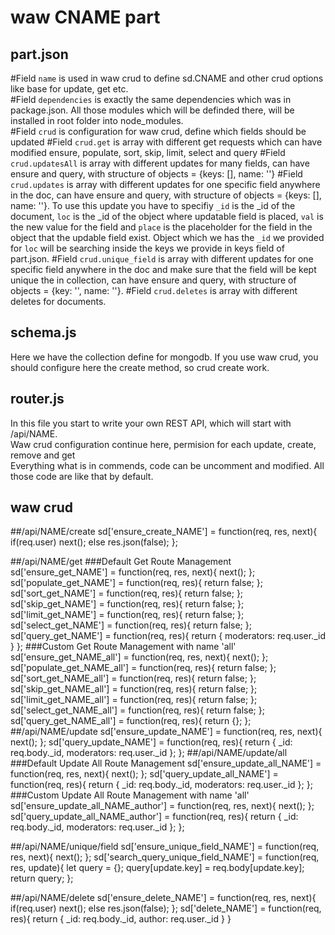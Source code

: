 # waw CNAME part

## part.json
#Field `name`
is used in waw crud to define sd.CNAME and other crud options like base for update, get etc.<br>
#Field `dependencies`
is exactly the same dependencies which was in package.json. All those modules which will be definded there, will be installed in root folder into node_modules.<br>
#Field `crud` is configuration for waw crud, define which fields should be updated
#Field `crud.get`
is array with different get requests which can have modified ensure, populate, sort, skip, limit, select and query
#Field `crud.updatesAll`
is array with different updates for many fields, can have ensure and query, with structure of objects = {keys: [], name: ''}
#Field `crud.updates`
is array with different updates for one specific field anywhere in the doc, can have ensure and query, with structure of objects = {keys: [], name: ''}. To use this update you have to specifiy `_id` is the _id of the document, `loc` is the _id of the object where updatable field is placed, `val` is the new value for the field and `place` is the placeholder for the field in the object that the updable field exist. Object which we has the `_id` we provided for `loc` will be searching inside the keys we provide in keys field of part.json.
#Field `crud.unique_field`
is array with different updates for one specific field anywhere in the doc and make sure that the field will be kept unique the in collection, can have ensure and query, with structure of objects = {key: '', name: ''}.
#Field `crud.deletes`
is array with different deletes for documents.

## schema.js
Here we have the collection define for mongodb. If you use waw crud, you should configure here the create method, so crud create work.

## router.js
In this file you start to write your own REST API, which will start with /api/NAME.<br>
Waw crud configuration continue here, permision for each update, create, remove and get<br>
Everything what is in commends, code can be uncomment and modified. All those code are like that by default.

## waw crud
##/api/NAME/create
sd['ensure_create_NAME'] = function(req, res, next){
	if(req.user) next();
	else res.json(false);
};

##/api/NAME/get
###Default Get Route Management
sd['ensure_get_NAME'] = function(req, res, next){
	next();
};
sd['populate_get_NAME'] = function(req, res){
	return false;
};
sd['sort_get_NAME'] = function(req, res){
	return false;
};
sd['skip_get_NAME'] = function(req, res){
	return false;
};
sd['limit_get_NAME'] = function(req, res){
	return false;
};
sd['select_get_NAME'] = function(req, res){
	return false;
};
sd['query_get_NAME'] = function(req, res){
	return {
		moderators: req.user._id
	}
};
###Custom Get Route Management with name 'all'
sd['ensure_get_NAME_all'] = function(req, res, next){
	next();
};
sd['populate_get_NAME_all'] = function(req, res){
	return false;
};
sd['sort_get_NAME_all'] = function(req, res){
	return false;
};
sd['skip_get_NAME_all'] = function(req, res){
	return false;
};
sd['limit_get_NAME_all'] = function(req, res){
	return false;
};
sd['select_get_NAME_all'] = function(req, res){
	return false;
};
sd['query_get_NAME_all'] = function(req, res){
	return {};
};
##/api/NAME/update
sd['ensure_update_NAME'] = function(req, res, next){
	next();
};
sd['query_update_NAME'] = function(req, res){
	return {
		_id: req.body._id,
		moderators: req.user._id
	};
};
##/api/NAME/update/all
###Default Update All Route Management
sd['ensure_update_all_NAME'] = function(req, res, next){
	next();
};
sd['query_update_all_NAME'] = function(req, res){
	return {
		_id: req.body._id,
		moderators: req.user._id
	};
};
###Custom Update All Route Management with name 'all'
sd['ensure_update_all_NAME_author'] = function(req, res, next){
	next();
};
sd['query_update_all_NAME_author'] = function(req, res){
	return {
		_id: req.body._id,
		moderators: req.user._id
	};
};

##/api/NAME/unique/field
sd['ensure_unique_field_NAME'] = function(req, res, next){
	next();
};
sd['search_query_unique_field_NAME'] = function(req, res, update){
	let query = {};
	query[update.key] = req.body[update.key];
	return query;
};

##/api/NAME/delete
sd['ensure_delete_NAME'] = function(req, res, next){
	if(req.user) next();
	else res.json(false);
};
sd['delete_NAME'] = function(req, res){
	return {
		_id: req.body._id,
		author: req.user._id
	}
}